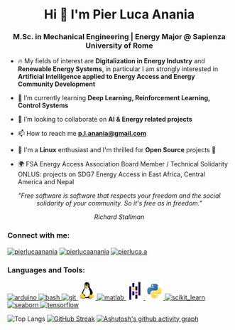 <h1 align="center">Hi 👋 I'm Pier Luca Anania</h1>
<h3 align="center">M.Sc. in Mechanical Engineering | Energy Major @ Sapienza University of Rome</h3>


- 🔥 My fields of interest are **Digitalization in Energy Industry** and **Renewable Energy Systems**, in particular I am strongly interested in **Artificial Intelligence applied to Energy Access and Energy Community Development**
- 🌱 I’m currently learning **Deep Learning, Reinforcement Learning, Control Systems**

- 👯 I’m looking to collaborate on **AI & Energy related projects**

- 📫 How to reach me **p.l.anania@gmail.com**
- 🐧 I'm a **Linux** enthusiast and I'm thrilled for **Open Source** projects 🐃
- 🌍 FSA Energy Access Association Board Member / Technical Solidarity ONLUS: projects on SDG7 Energy Access in East Africa, Central America and Nepal
<p align="center"> <em>"Free software is software that respects your freedom and the social solidarity of your community. So it's free as in freedom." </em></p>
<p align="center"> <em> Richard Stallman </em></p>
<h3 align="left">Connect with me:</h3>
<p align="left">
<a href="https://linkedin.com/in/pierlucaanania" target="blank"><img align="center" src="https://raw.githubusercontent.com/rahuldkjain/github-profile-readme-generator/master/src/images/icons/Social/linked-in-alt.svg" alt="pierlucaanania" height="30" width="40" /></a>
<a href="https://kaggle.com/pierlucaanania" target="blank"><img align="center" src="https://raw.githubusercontent.com/rahuldkjain/github-profile-readme-generator/master/src/images/icons/Social/kaggle.svg" alt="pierlucaanania" height="30" width="40" /></a>
<a href="https://instagram.com/pierluca.a" target="blank"><img align="center" src="https://raw.githubusercontent.com/rahuldkjain/github-profile-readme-generator/master/src/images/icons/Social/instagram.svg" alt="pierluca.a" height="30" width="40" /></a>
</p>

<h3 align="left">Languages and Tools:</h3>
<p align="left"> <a href="https://www.arduino.cc/" target="_blank" rel="noreferrer"> <img src="https://cdn.worldvectorlogo.com/logos/arduino-1.svg" alt="arduino" width="40" height="40"/> </a> <a href="https://www.gnu.org/software/bash/" target="_blank" rel="noreferrer"> <img src="https://www.vectorlogo.zone/logos/gnu_bash/gnu_bash-icon.svg" alt="bash" width="40" height="40"/> </a> <a href="https://git-scm.com/" target="_blank" rel="noreferrer"> <img src="https://www.vectorlogo.zone/logos/git-scm/git-scm-icon.svg" alt="git" width="40" height="40"/> </a> <a href="https://www.linux.org/" target="_blank" rel="noreferrer"> <img src="https://raw.githubusercontent.com/devicons/devicon/master/icons/linux/linux-original.svg" alt="linux" width="40" height="40"/> </a> <a href="https://www.mathworks.com/" target="_blank" rel="noreferrer"> <img src="https://upload.wikimedia.org/wikipedia/commons/2/21/Matlab_Logo.png" alt="matlab" width="40" height="40"/> </a> <a href="https://pandas.pydata.org/" target="_blank" rel="noreferrer"> <img src="https://raw.githubusercontent.com/devicons/devicon/2ae2a900d2f041da66e950e4d48052658d850630/icons/pandas/pandas-original.svg" alt="pandas" width="40" height="40"/> </a> <a href="https://www.python.org" target="_blank" rel="noreferrer"> <img src="https://raw.githubusercontent.com/devicons/devicon/master/icons/python/python-original.svg" alt="python" width="40" height="40"/> </a> <a href="https://scikit-learn.org/" target="_blank" rel="noreferrer"> <img src="https://upload.wikimedia.org/wikipedia/commons/0/05/Scikit_learn_logo_small.svg" alt="scikit_learn" width="40" height="40"/> </a> <a href="https://seaborn.pydata.org/" target="_blank" rel="noreferrer"> <img src="https://seaborn.pydata.org/_images/logo-mark-lightbg.svg" alt="seaborn" width="40" height="40"/> </a> <a href="https://www.tensorflow.org" target="_blank" rel="noreferrer"> <img src="https://www.vectorlogo.zone/logos/tensorflow/tensorflow-icon.svg" alt="tensorflow" width="40" height="40"/> </a> </p>

![Top Langs](https://github-readme-stats.vercel.app/api/top-langs/?username=pierlucaanania&layout=compact&theme=dark&cache_seconds=14400)
[![GitHub Streak](https://streak-stats.demolab.com/?user=pierlucaanania&theme=dark&cache_seconds=14400)](https://git.io/streak-stats)
[![Ashutosh's github activity graph](https://github-readme-activity-graph.vercel.app/graph?username=pierlucaanania&theme=github-compact&bg_color=121111&area=true&radius=100&cache_seconds=14400)](https://github.com/ashutosh00710/github-readme-activity-graph)

<!---
pierlucaanania/pierlucaanania is a ✨ special ✨ repository because its `README.md` (this file) appears on your GitHub profile.
You can click the Preview link to take a look at your changes.
--->
